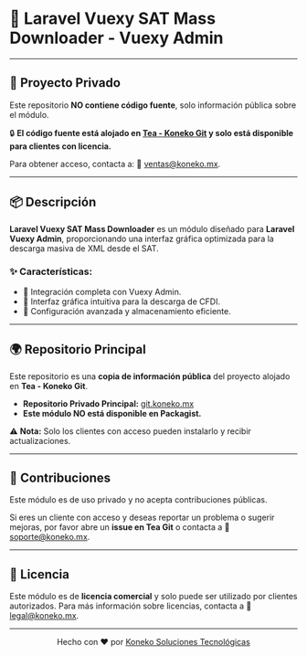 # 🎨 Laravel Vuexy SAT Mass Downloader - Vuexy Admin

---

## 📌 Proyecto Privado

Este repositorio **NO contiene código fuente**, solo información pública sobre el módulo.

🔒 **El código fuente está alojado en [Tea - Koneko Git](https://git.koneko.mx/koneko/laravel-vuexy-sat-mass-downloader) y solo está disponible para clientes con licencia.**

Para obtener acceso, contacta a: 📩 [ventas@koneko.mx](mailto:ventas@koneko.mx).

---

## 📦 Descripción

**Laravel Vuexy SAT Mass Downloader** es un módulo diseñado para **Laravel Vuexy Admin**, proporcionando una interfaz gráfica optimizada para la descarga masiva de XML desde el SAT.

### ✨ Características:

- 🔹 Integración completa con Vuexy Admin.
- 🔹 Interfaz gráfica intuitiva para la descarga de CFDI.
- 🔹 Configuración avanzada y almacenamiento eficiente.

---

## 🌍 Repositorio Principal

Este repositorio es una **copia de información pública** del proyecto alojado en **Tea - Koneko Git**.

- **Repositorio Privado Principal:** [git.koneko.mx](https://git.koneko.mx/koneko/laravel-vuexy-sat-mass-downloader)
- **Este módulo NO está disponible en Packagist.**

⚠️ **Nota:** Solo los clientes con acceso pueden instalarlo y recibir actualizaciones.

---

## 🤝 Contribuciones

Este módulo es de uso privado y no acepta contribuciones públicas.

Si eres un cliente con acceso y deseas reportar un problema o sugerir mejoras, por favor abre un **issue en Tea Git** o contacta a 📩 [soporte@koneko.mx](mailto:soporte@koneko.mx).

---

## 🏅 Licencia

Este módulo es de **licencia comercial** y solo puede ser utilizado por clientes autorizados. Para más información sobre licencias, contacta a 📩 [legal@koneko.mx](mailto:legal@koneko.mx).

---

<p align="center">
    Hecho con ❤️ por <a href="https://koneko.mx">Koneko Soluciones Tecnológicas</a>
</p>

